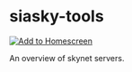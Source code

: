 # siasky-tools

[![Add to Homescreen](https://img.shields.io/badge/Skynet-Add%20To%20Homescreen-00c65e?logo=skynet&labelColor=0d0d0d)](https://homescreen.hns.siasky.net/#/skylink/AQBNycvxoU1Mwey_12VjAFLWcHUZtG7rRI79ekpIMsVoWQ)

An overview of skynet servers.
